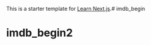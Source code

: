 This is a starter template for [Learn Next.js](https://nextjs.org/learn).# imdb_begin
# imdb_begin2
